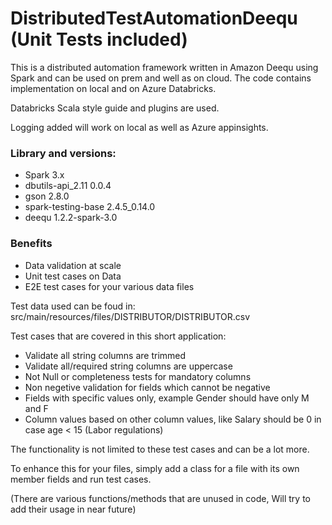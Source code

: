 # DistributedTestAutomationDeequ (Unit Tests included)
This is a distributed automation framework written in Amazon Deequ using Spark and can be used on prem and well as on cloud. The code contains implementation on local and on Azure Databricks.

Databricks Scala style guide and plugins are used.

Logging added will work on local as well as Azure appinsights.

### Library and versions:
- Spark 3.x
- dbutils-api_2.11 0.0.4
- gson 2.8.0
- spark-testing-base 2.4.5_0.14.0
- deequ 1.2.2-spark-3.0

### Benefits
 - Data validation at scale
 - Unit test cases on Data
 - E2E test cases for your various data files

 Test data used can be foud in: src/main/resources/files/DISTRIBUTOR/DISTRIBUTOR.csv

 Test cases that are covered in this short application:
 - Validate all string columns are trimmed
 - Validate all/required string columns are uppercase
 - Not Null or completeness tests for mandatory columns
 - Non negetive validation for fields which cannot be negative
 - Fields with specific values only, example Gender should have only M and F 
 - Column values based on other column values, like Salary should be 0 in case age < 15 (Labor regulations)

The functionality is not limited to these test cases and can be a lot more.

To enhance this for your files, simply add a class for a file with its own member fields and run test cases.

(There are various functions/methods that are unused in code, Will try to add their usage in near future)


